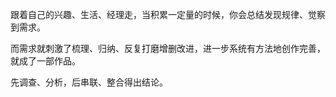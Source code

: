 跟着自己的兴趣、生活、经理走，当积累一定量的时候，你会总结发现规律、觉察到需求。

而需求就刺激了梳理、归纳、反复打磨增删改进，进一步系统有方法地创作完善，就成了一部作品。 ​​​

先调查、分析，后串联、整合得出结论。

